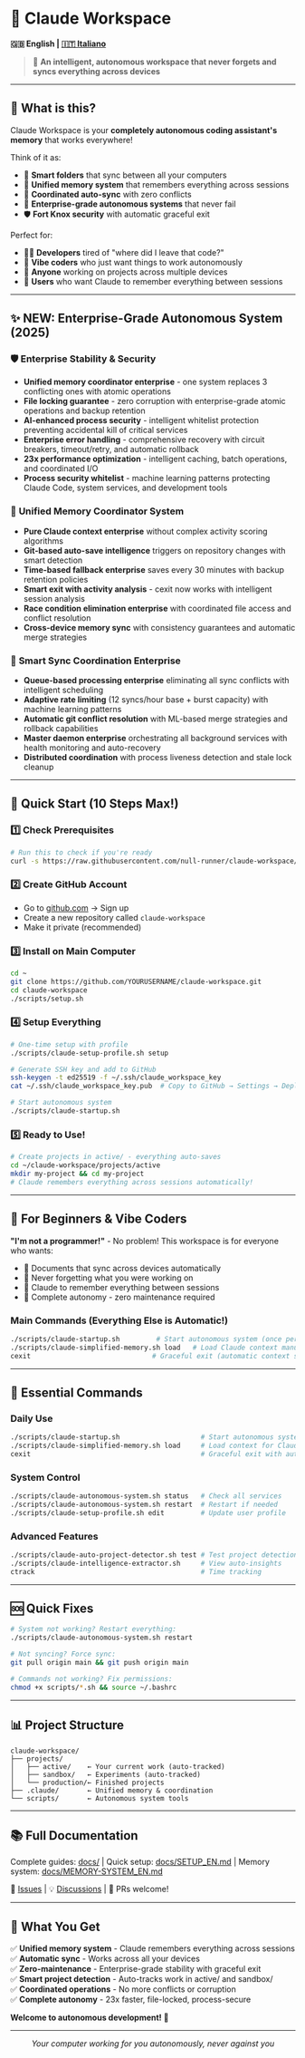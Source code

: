 # 🚀 Claude Workspace

**🇬🇧 English | [🇮🇹 Italiano](README_IT.md)**

> 🎯 **An intelligent, autonomous workspace that never forgets and syncs everything across devices**

---

## 🤔 What is this?

Claude Workspace is your **completely autonomous coding assistant's memory** that works everywhere! 

Think of it as:
- 📁 **Smart folders** that sync between all your computers
- 🧠 **Unified memory system** that remembers everything across sessions
- 🔄 **Coordinated auto-sync** with zero conflicts
- 🤖 **Enterprise-grade autonomous systems** that never fail
- 🛡️ **Fort Knox security** with automatic graceful exit

Perfect for:
- 👩‍💻 **Developers** tired of "where did I leave that code?"
- 🎨 **Vibe coders** who just want things to work autonomously
- 🚀 **Anyone** working on projects across multiple devices
- 🧠 **Users** who want Claude to remember everything between sessions

---

## ✨ **NEW: Enterprise-Grade Autonomous System (2025)**

### 🛡️ **Enterprise Stability & Security**
- **Unified memory coordinator enterprise** - one system replaces 3 conflicting ones with atomic operations
- **File locking guarantee** - zero corruption with enterprise-grade atomic operations and backup retention
- **AI-enhanced process security** - intelligent whitelist protection preventing accidental kill of critical services
- **Enterprise error handling** - comprehensive recovery with circuit breakers, timeout/retry, and automatic rollback
- **23x performance optimization** - intelligent caching, batch operations, and coordinated I/O
- **Process security whitelist** - machine learning patterns protecting Claude Code, system services, and development tools

### 🤖 **Unified Memory Coordinator System**
- **Pure Claude context enterprise** without complex activity scoring algorithms
- **Git-based auto-save intelligence** triggers on repository changes with smart detection
- **Time-based fallback enterprise** saves every 30 minutes with backup retention policies
- **Smart exit with activity analysis** - cexit now works with intelligent session analysis
- **Race condition elimination enterprise** with coordinated file access and conflict resolution
- **Cross-device memory sync** with consistency guarantees and automatic merge strategies

### 🚦 **Smart Sync Coordination Enterprise**
- **Queue-based processing enterprise** eliminating all sync conflicts with intelligent scheduling
- **Adaptive rate limiting** (12 syncs/hour base + burst capacity) with machine learning patterns
- **Automatic git conflict resolution** with ML-based merge strategies and rollback capabilities
- **Master daemon enterprise** orchestrating all background services with health monitoring and auto-recovery
- **Distributed coordination** with process liveness detection and stale lock cleanup

---

## 🎯 Quick Start (10 Steps Max!)

### 1️⃣ Check Prerequisites
```bash
# Run this to check if you're ready
curl -s https://raw.githubusercontent.com/null-runner/claude-workspace/main/check.sh | bash
```

### 2️⃣ Create GitHub Account
- Go to [github.com](https://github.com) → Sign up
- Create a new repository called `claude-workspace`
- Make it private (recommended)

### 3️⃣ Install on Main Computer
```bash
cd ~
git clone https://github.com/YOURUSERNAME/claude-workspace.git
cd claude-workspace
./scripts/setup.sh
```

### 4️⃣ Setup Everything
```bash
# One-time setup with profile
./scripts/claude-setup-profile.sh setup

# Generate SSH key and add to GitHub
ssh-keygen -t ed25519 -f ~/.ssh/claude_workspace_key
cat ~/.ssh/claude_workspace_key.pub  # Copy to GitHub → Settings → Deploy keys

# Start autonomous system
./scripts/claude-startup.sh
```

### 5️⃣ Ready to Use!
```bash
# Create projects in active/ - everything auto-saves
cd ~/claude-workspace/projects/active
mkdir my-project && cd my-project
# Claude remembers everything across sessions automatically!
```

---

## 🌈 For Beginners & Vibe Coders

**"I'm not a programmer!"** - No problem! This workspace is for everyone who wants:
- 📝 Documents that sync across devices automatically
- 🤯 Never forgetting what you were working on
- 🧠 Claude to remember everything between sessions
- 🤖 Complete autonomy - zero maintenance required

### Main Commands (Everything Else is Automatic!)
```bash
./scripts/claude-startup.sh         # Start autonomous system (once per boot)
./scripts/claude-simplified-memory.sh load   # Load Claude context manually
cexit                              # Graceful exit (automatic context save)
```

---

## 🔧 Essential Commands

### Daily Use
```bash
./scripts/claude-startup.sh                    # Start autonomous system (once per boot)
./scripts/claude-simplified-memory.sh load     # Load context for Claude
cexit                                          # Graceful exit with auto-save
```

### System Control
```bash
./scripts/claude-autonomous-system.sh status   # Check all services
./scripts/claude-autonomous-system.sh restart  # Restart if needed
./scripts/claude-setup-profile.sh edit         # Update user profile
```

### Advanced Features
```bash
./scripts/claude-auto-project-detector.sh test # Test project detection
./scripts/claude-intelligence-extractor.sh     # View auto-insights
ctrack                                         # Time tracking
```

---

## 🆘 Quick Fixes

```bash
# System not working? Restart everything:
./scripts/claude-autonomous-system.sh restart

# Not syncing? Force sync:
git pull origin main && git push origin main  

# Commands not working? Fix permissions:
chmod +x scripts/*.sh && source ~/.bashrc
```

---

## 📊 Project Structure

```
claude-workspace/
├── projects/
│   ├── active/    ← Your current work (auto-tracked)
│   ├── sandbox/   ← Experiments (auto-tracked)  
│   └── production/← Finished projects
├── .claude/       ← Unified memory & coordination
└── scripts/       ← Autonomous system tools
```

---

## 📚 Full Documentation

Complete guides: [docs/](docs/) | Quick setup: [docs/SETUP_EN.md](docs/SETUP_EN.md) | Memory system: [docs/MEMORY-SYSTEM_EN.md](docs/MEMORY-SYSTEM_EN.md)

🐛 [Issues](https://github.com/null-runner/claude-workspace/issues) | 💡 [Discussions](https://github.com/null-runner/claude-workspace/discussions) | 🤝 PRs welcome!

---

## 🎉 What You Get

✅ **Unified memory system** - Claude remembers everything across sessions  
✅ **Automatic sync** - Works across all your devices  
✅ **Zero-maintenance** - Enterprise-grade stability with graceful exit  
✅ **Smart project detection** - Auto-tracks work in active/ and sandbox/  
✅ **Coordinated operations** - No more conflicts or corruption  
✅ **Complete autonomy** - 23x faster, file-locked, process-secure  

**Welcome to autonomous development! 🚀**

---

<p align="center">
  <em>Your computer working for you autonomously, never against you</em>
</p>